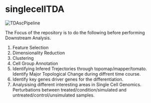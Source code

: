 
# singlecellTDA
![TDAscPipeline](https://user-images.githubusercontent.com/79603501/124172461-e00f6200-da77-11eb-9a53-82ecaf6dfb17.png)


The Focus of the repository is to do the following before performing Downstream Analysis.
1.  Feature Selection
2.  Dimensionality Reduction
3.  Clustering
4.  Cell Group Annotation
5.  Identifying Infered Trejectories through topomap/mapper/tomato. Identify Major Topological Change during diffrent time course.
6.  Identify key genes driver genes for the differentiation.
7.  Analysising different interesting areas in Single Cell Genomics. Perturbations between treated/condition/simulated and untreated/control/unsimulated samples.
